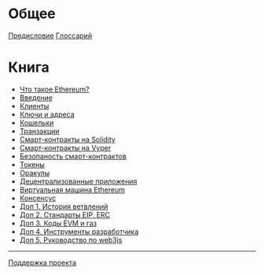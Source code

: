 # Общее

[Предисловие](./1_предисловие.md)
[Глоссарий](./2_глоссарий.md)

# Книга

- [Что такое Ethereum?](./kniga/что_такое_ethereum.md)
- [Введение](./kniga/введение.md)
- [Клиенты](./kniga/клиенты.md)
- [Ключи и адреса](./kniga/ключи_и_адреса.md)
- [Кошельки](./kniga/кошельки.md)
- [Транзакции](./kniga/транзакции.md)
- [Смарт-контракты на Solidity](./kniga/смарт_контракты_на_solidity.md)
- [Смарт-контракты на Vyper]()
- [Безопаность смарт-контрактов](./kniga/безопаность_смарт_контрактов.md)
- [Токены](./kniga/токены.md)
- [Оракулы](./kniga/оракулы.md)
- [Децентрализованные приложения](./kniga/децентрализованные_приложения.md)
- [Виртуальная машина Ethereum](./kniga/виртуальная_машина_ethereum.md)
- [Консенсус](./kniga/консенсус.md)
- [Доп 1. История ветвлений]()
- [Доп 2. Стандарты EIP, ERC](./kniga/дополнение_2_стандарты_eip_erc.md)
- [Доп 3. Коды EVM и газ](./kniga/дополнение_3_коды_evm_и_gas.md)
- [Доп 4. Инструменты разработчика](./kniga/дополнение_4_инструменты_solidity_разработчика.md)
- [Доп 5. Руководство по web3js]()

-----------

[Поддержка проекта](./support.md)